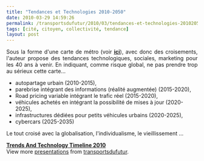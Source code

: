 ```yaml
---
title: "Tendances et Technologies 2010-2050"
date: 2010-03-29 14:59:26
permalink: /transportsdufutur/2010/03/tendances-et-technologies-20102050.html
tags: [cité, citoyen, collectivité, tendance]
layout: post
---
```


<p style="text-align: justify">Sous la forme d'une carte de métro (voir <strong><span style="text-decoration: underline"><a href="http://nowandnext.com/" target="_blank">ici</a></span></strong>), avec donc des croisements, l'auteur propose des tendances technologiques, sociales, marketing pour les 40 ans à venir. En indiquant, comme risque global, ne pas prendre trop au sérieux cette carte...<span><span></span></span></p> <ul> <li>autopartage urbain (2010-2015), </li> <li>parebrise intégrant des informations (réalité augmentée) (2015-2020), </li> <li>Road pricing variable intégrant le trafic réel (2015-2020), </li> <li>véhicules achetés en intégrant la possibilité de mises à jour (2020-2025), </li> <li>infrastructures dédiées pour petits véhicules urbains (2020-2025), </li> <li>cybercars (2025-2035)</li> </ul> <p> </p>  <!--more-->  <p>Le tout croisé avec la globalisation, l'individualisme, le vieillissement ... </p> <div id="__ss_3584385"><strong><a href="http://www.slideshare.net/transportsdufutur/trends-and-technology-timeline-2010-3584385" title="Trends And Technology Timeline 2010">Trends And Technology Timeline 2010</a></strong>   <div>View more <a href="http://www.slideshare.net/">presentations</a> from <a href="http://www.slideshare.net/transportsdufutur">transportsdufutur</a>.</div></div>
